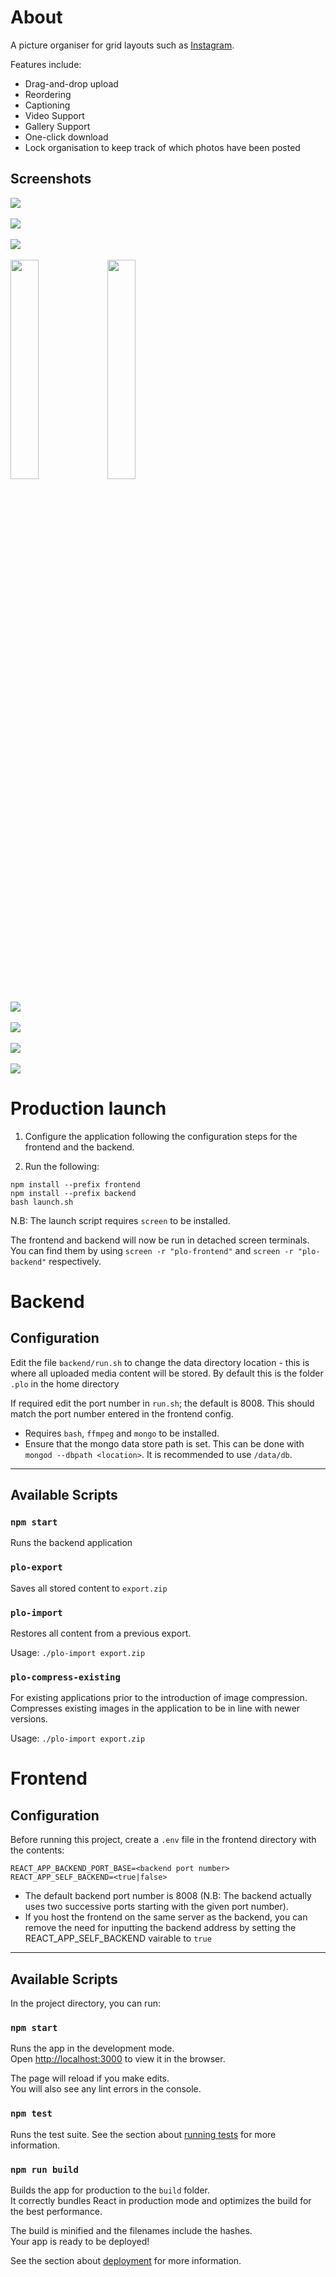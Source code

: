 # About

A picture organiser for grid layouts such as [Instagram](https://instagram.com).

Features include:
* Drag-and-drop upload
* Reordering
* Captioning
* Video Support
* Gallery Support
* One-click download
* Lock organisation to keep track of which photos have been posted

## Screenshots
<img src="screenshots/home.png" />
<br /><br />
<img src="screenshots/home2.png" />
<br /><br />
<img src="screenshots/changeaccounts.png" />
<br /><br />
<img src="screenshots/phone-home.png" width=30% />
<img src="screenshots/phone-selected.png" width=30% />
<br /><br />
<img src="screenshots/selected.png" />
<br /><br />
<img src="screenshots/filedrag.png" />
<br /><br />
<img src="screenshots/uploading.png" />
<br /><br />
<img src="screenshots/uploaded.png" />

# Production launch
1. Configure the application following the configuration steps for the frontend and the backend.

2. Run the following:

  ```
  npm install --prefix frontend
  npm install --prefix backend
  bash launch.sh
  ```

  N.B: The launch script requires `screen` to be installed.

  The frontend and backend will now be run in detached screen terminals. You can find them by using `screen -r "plo-frontend"` and `screen -r "plo-backend"` respectively.

# Backend

## Configuration

Edit the file `backend/run.sh` to change the data directory location - this is where all uploaded media content will be stored. By default this is the folder `.plo` in the home directory

If required edit the port number in `run.sh`; the default is 8008. This should match the port number entered in the frontend config.

* Requires `bash`, `ffmpeg`  and `mongo` to be installed.
* Ensure that the mongo data store path is set. This can be done with `mongod --dbpath <location>`. It is recommended to use `/data/db`.

<hr>

## Available Scripts

### `npm start`
Runs the backend application

### `plo-export`
Saves all stored content to `export.zip`

### `plo-import`
Restores all content from a previous export.

Usage: `./plo-import export.zip`

### `plo-compress-existing`
For existing applications prior to the introduction of image compression.
Compresses existing images in the application to be in line with newer versions.

Usage: `./plo-import export.zip`


# Frontend

## Configuration
Before running this project, create a `.env` file in the frontend directory with the contents:

```
REACT_APP_BACKEND_PORT_BASE=<backend port number>
REACT_APP_SELF_BACKEND=<true|false>
```

* The default backend port number is 8008 (N.B: The backend actually uses two successive ports starting with the given port number).
* If you host the frontend on the same server as the backend, you can remove the need for inputting the backend address by setting the REACT_APP_SELF_BACKEND vairable to `true`

<hr>

## Available Scripts

In the project directory, you can run:

### `npm start`

Runs the app in the development mode.<br>
Open [http://localhost:3000](http://localhost:3000) to view it in the browser.

The page will reload if you make edits.<br>
You will also see any lint errors in the console.

### `npm test`

Runs the test suite.
See the section about [running tests](https://facebook.github.io/create-react-app/docs/running-tests) for more information.

### `npm run build`

Builds the app for production to the `build` folder.<br>
It correctly bundles React in production mode and optimizes the build for the best performance.

The build is minified and the filenames include the hashes.<br>
Your app is ready to be deployed!

See the section about [deployment](https://facebook.github.io/create-react-app/docs/deployment) for more information.
